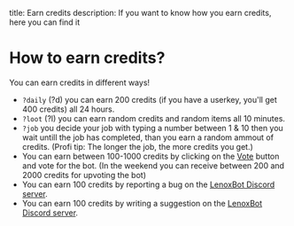 title: Earn credits
description: If you want to know how you earn credits, here you can find it

# How to earn credits?

You can earn credits in different ways!

* `?daily` (?d) you can earn 200 credits (if you have a userkey, you'll get 400 credits) all 24 hours.
* `?loot` (?l) you can earn random credits and random items all 10 minutes.
* `?job` you decide your job with typing a number between 1 & 10 then you wait untill the job has completed, than you earn a random ammout of credits. (Profi tip: The longer the job, the more credits you get.)
* You can earn between 100-1000 credits by clicking on the [Vote](https://discordbots.org/bot/354712333853130752/vote) button and vote for the bot. (In the weekend you can receive between 200 and 2000 credits for upvoting the bot)
* You can earn 100 credits by reporting a bug on the [LenoxBot Discord server](https://lenoxbot.com/discord/).
* You can earn 100 credits by writing a suggestion on the [LenoxBot Discord server](https://lenoxbot.com/discord/).
